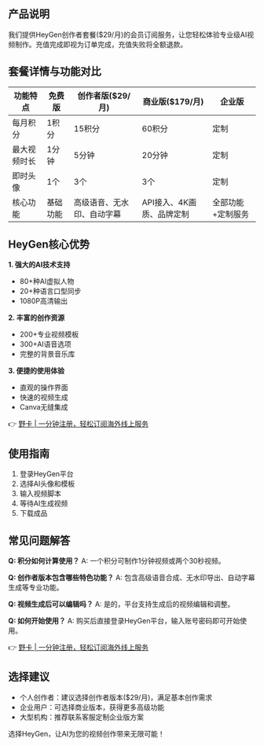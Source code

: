 ## 产品说明

我们提供HeyGen创作者套餐($29/月)的会员订阅服务，让您轻松体验专业级AI视频制作。充值完成即视为订单完成，充值失败将全额退款。

## 套餐详情与功能对比

| 功能特点 | 免费版 | 创作者版($29/月) | 商业版($179/月) | 企业版 |
|---------|--------|-----------------|----------------|--------|
| 每月积分 | 1积分 | 15积分 | 60积分 | 定制 |
| 最大视频时长 | 1分钟 | 5分钟 | 20分钟 | 定制 |
| 即时头像 | 1个 | 3个 | 3个 | 定制 |
| 核心功能 | 基础功能 | 高级语音、无水印、自动字幕 | API接入、4K画质、品牌定制 | 全部功能+定制服务 |

## HeyGen核心优势

**1. 强大的AI技术支持**
- 80+种AI虚拟人物
- 20+种语言口型同步
- 1080P高清输出

**2. 丰富的创作资源**
- 200+专业视频模板
- 300+AI语音选项
- 完整的背景音乐库

**3. 便捷的使用体验**
- 直观的操作界面
- 快速的视频生成
- Canva无缝集成

👉 [野卡 | 一分钟注册，轻松订阅海外线上服务](https://bit.ly/bewildcard)

## 使用指南

1. 登录HeyGen平台
2. 选择AI头像和模板
3. 输入视频脚本
4. 等待AI生成视频
5. 下载成品

## 常见问题解答

**Q: 积分如何计算使用？**
A: 一个积分可制作1分钟视频或两个30秒视频。

**Q: 创作者版本包含哪些特色功能？**
A: 包含高级语音合成、无水印导出、自动字幕生成等专业功能。

**Q: 视频生成后可以编辑吗？**
A: 是的，平台支持生成后的视频编辑和调整。

**Q: 如何开始使用？**
A: 购买后直接登录HeyGen平台，输入账号密码即可开始使用。

👉 [野卡 | 一分钟注册，轻松订阅海外线上服务](https://bit.ly/bewildcard)

## 选择建议

- 个人创作者：建议选择创作者版本($29/月)，满足基本创作需求
- 企业用户：可选择商业版本，获得更多高级功能
- 大型机构：推荐联系客服定制企业版方案

选择HeyGen，让AI为您的视频创作带来无限可能！
